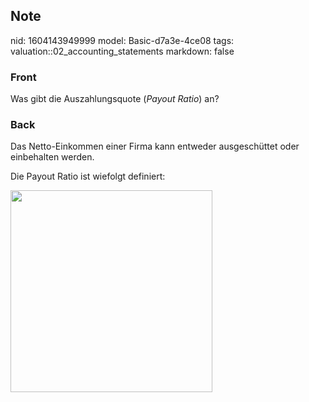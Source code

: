 ## Note
nid: 1604143949999
model: Basic-d7a3e-4ce08
tags: valuation::02_accounting_statements
markdown: false

### Front
<p>Was gibt die Auszahlungsquote (<i>Payout Ratio</i>) an?

### Back
<p>Das Netto-Einkommen einer Firma kann entweder ausgeschüttet oder
einbehalten werden.
<p>Die Payout Ratio ist wiefolgt definiert:
<p><img src="18mnwQmyDChGDtYmRr2s.png" style="width: 323px;">
